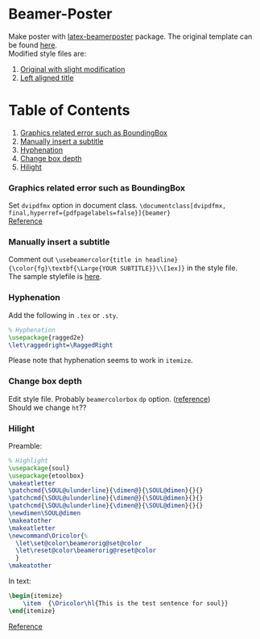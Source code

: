 # Beamer-Poster
Make poster with [latex-beamerposter](https://github.com/deselaers/latex-beamerposter) package. The original template can be found [here](http://www.latextemplates.com/template/dreuw-deselaers-poster).  
Modified style files are:

1. [Original with slight modification](https://gist.github.com/Shusei-E/0c13b64ac31d8fc2cce395e2f892325e)
2. [Left aligned title](https://gist.github.com/Shusei-E/39d6d5bc86f46acf2b1b6fc06193aa91)


# Table of Contents
1. [Graphics related error such as BoundingBox](#graphics-related-error-such-as-boundingbox)
2. [Manually insert a subtitle](#manually-insert-a-subtitle)
3. [Hyphenation](#hyphenation)
4. [Change box depth](#change-box-depth)
5. [Hilight](#hilight)

### Graphics related error such as BoundingBox
Set `dvipdfmx` option in document class. `\documentclass[dvipdfmx, final,hyperref={pdfpagelabels=false}]{beamer}`  
[Reference](http://qiita.com/zr_tex8r/items/442b75b452b11bee8049)

### Manually insert a subtitle
Comment out `\usebeamercolor{title in headline}{\color{fg}\textbf{\Large{YOUR SUBTITLE}}\\[1ex]}` in the style file.  
The sample stylefile is [here](https://gist.github.com/Shusei-E/39d6d5bc86f46acf2b1b6fc06193aa91).

### Hyphenation
Add the following in `.tex` or `.sty`.
```tex
% Hyphenation
\usepackage{ragged2e}
\let\raggedright=\RaggedRight
```
Please note that hyphenation seems to work in `itemize`.

### Change box depth
Edit style file. Probably `beamercolorbox` `dp` option. ([reference](https://sites.google.com/site/mymemoryforfuture/tex/beamer))  
Should we change `ht`??

### Hilight
Preamble:
```tex
% Highlight
\usepackage{soul} 
\usepackage{etoolbox}
\makeatletter
\patchcmd{\SOUL@ulunderline}{\dimen@}{\SOUL@dimen}{}{}
\patchcmd{\SOUL@ulunderline}{\dimen@}{\SOUL@dimen}{}{}
\patchcmd{\SOUL@ulunderline}{\dimen@}{\SOUL@dimen}{}{}
\newdimen\SOUL@dimen
\makeatother
\makeatletter 
\newcommand\Oricolor{% 
  \let\set@color\beamerorig@set@color 
  \let\reset@color\beamerorig@reset@color 
  } 
\makeatother
```
In text:
```tex
\begin{itemize}
	\item  {\Oricolor\hl{This is the test sentence for soul}} 
\end{itemize}
```
[Reference](http://tex.stackexchange.com/questions/302081/soul-package-doesnt-work-in-beamer-with-existing-solution)
